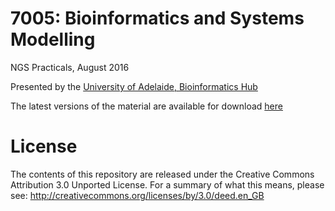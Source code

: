 # 7005: Bioinformatics and Systems Modelling

NGS Practicals, August 2016

Presented by the [University of Adelaide, Bioinformatics Hub](https://www.adelaide.edu.au/bioinformatics-hub/)

The latest versions of the material are available for download [here](http://uofabioinformaticshub.github.io/NGS_Practical/)

License
=======
The contents of this repository are released under the Creative Commons
Attribution 3.0 Unported License. For a summary of what this means,
please see:
http://creativecommons.org/licenses/by/3.0/deed.en_GB
